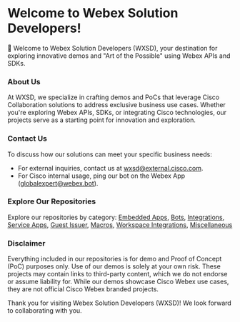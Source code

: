 # Welcome to Webex Solution Developers!

👋 Welcome to Webex Solution Developers (WXSD), your destination for exploring innovative demos and "Art of the Possible" using Webex APIs and SDKs.

### About Us
At WXSD, we specialize in crafting demos and PoCs that leverage Cisco Collaboration solutions to address exclusive business use cases. Whether you're exploring Webex APIs, SDKs, or integrating Cisco technologies, our projects serve as a starting point for innovation and exploration.

### Contact Us
To discuss how our solutions can meet your specific business needs:
- For external inquiries, contact us at [wxsd@external.cisco.com](mailto:wxsd@external.cisco.com).
- For Cisco internal usage, ping our bot on the Webex App (globalexpert@webex.bot).

### Explore Our Repositories
Explore our repositories by category: [Embedded Apps](https://github.com/search?q=topic%3Aembeddedapp+org%3Awxsd-sales+fork%3Atrue&type=repositories), [Bots](https://github.com/search?q=topic%3Abot+org%3Awxsd-sales+fork%3Atrue&type=repositories), [Integrations](https://github.com/search?q=topic%3Aintegration+org%3Awxsd-sales+fork%3Atrue&type=repositories), [Service Apps](https://github.com/search?q=topic%3Aserviceapp+org%3Awxsd-sales+fork%3Atrue&type=repositories), [Guest Issuer](https://github.com/search?q=topic%3Aguestissuer+org%3Awxsd-sales+fork%3Atrue&type=repositories), [Macros](https://github.com/search?q=topic%3Amacro+org%3Awxsd-sales+fork%3Atrue&type=repositories), [Workspace Integrations](https://github.com/search?q=topic%3Aworkspaceintegration+org%3Awxsd-sales+fork%3Atrue&type=repositories), [Miscellaneous](https://github.com/search?q=topic%3Amiscellaneous+org%3Awxsd-sales+fork%3Atrue&type=repositories)


### Disclaimer
Everything included in our repositories is for demo and Proof of Concept (PoC) purposes only. Use of our demos is solely at your own risk. These projects may contain links to third-party content, which we do not endorse or assume liability for. While our demos showcase Cisco Webex use cases, they are not official Cisco Webex branded projects.

Thank you for visiting Webex Solution Developers (WXSD)! We look forward to collaborating with you.
